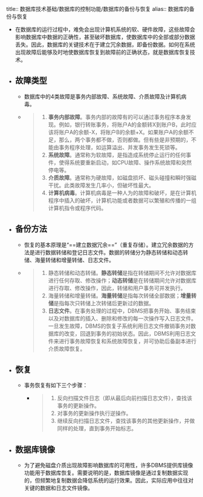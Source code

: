 title:: 数据库技术基础/数据库的控制功能/数据库的备份与恢复
alias:: 数据库的备份与恢复

- 在数据库的运行过程中，难免会出现计算机系统的软、硬件故障，这些故障会影响数据库中数据的正确性，甚至破坏数据库，使数据库中的全部或部分数据丢失。因此，数据库的关键技术在于建立冗余数据，即备份数据。如何在系统出现故障后能够及时地使数据库恢复到故障前的正确状态，就是数据库恢复技术。
- ## 故障类型
	- 数据库中的4类故障是事务内部故障、系统故障、介质故障及计算机病毒。
	- > 1. **事务内部故障**。事务内部的故障有的可以通过事务程序本身发现。例如，银行转账事务，将账户A的金额转X到账户B，此时应该将账户A的余额-X，将账户B的余额+X。如果账户A的余额不足，那么，两个事务都不做，否则都做。但有些是非预期的，不能由事务程序处理，如运算溢出、并发事务发生死锁等。
	  > 2. **系统故障**。通常称为软故障，是指造成系统停止运行的任何事件，使得系统要重新启动，如CPU故障、操作系统故障和突然停电等。
	  > 3. **介质故障**。通常称为硬故障，如磁盘损坏、磁头碰撞和瞬时强磁干扰。此类故障发生几率小，但破坏性最大。
	  > 4. **计算机病毒**。计算机病毒是一种人为的故障和破坏，是在计算机程序中插入的破坏，计算机功能或者数据可以繁殖和传播的一组计算机指令或程序代码。
- ## 备份方法
	- 恢复的基本原理是“==建立数据冗余==”（重复存储）。建立冗余数据的方法是进行数据转储和登记日志文件。数据的转储分为静态转储和动态转储、海量转储和增量转储、日志文件。
	- > 1. 静态转储和动态转储。**静态转储**是指在转储期间不允许对数据库进行任何存取、修改操作；**动态转储**是在转储期间允许对数据库进行存取、修改操作，因此，转储和用户事务可并发执行。
	  > 2. 海量转储和增量转储。**海量转储**是指每次转储全部数据；**增量转储**是指每次只转储上次转储后更新过的数据。
	  > 3. **日志文件**。在事务处理的过程中，DBMS把事务开始、事务结束以及对数据库的插入、删除和修改的每一次操作写入日志文件。一旦发生故障，DBMS的恢复子系统利用日志文件撤销事务对数据库的改变，回退到事务的初始状态。因此，DBMS利用日志文件来进行事务故障恢复和系统故障恢复，并可协助后备副本进行介质故障恢复。
- ## 恢复
	- 事务恢复有如下三个步骤：
		- > 1. 反向扫描文件日志（即从最后向前扫描日志文件），查找该事务的更新操作。
		  > 2. 对事务的更新操作执行逆操作。
		  > 3. 继续反向扫描日志文件，查找该事务的其他更新操作，并做同样的处理，直到事务开始标志。
- ## 数据库镜像
	- 为了避免磁盘介质出现故障影响数据库的可用性，许多DBMS提供库镜像功能用于数据库恢复。需要说明的是，数据库镜像是通过复制数据实现的，但频繁地复制数据会降低系统的运行效果。因此，实际应用中往往对关键的数据和日志文件镜像。